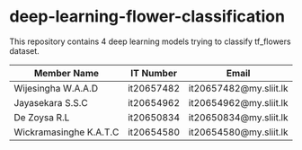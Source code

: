 # deep-learning-flower-classification
This repository contains 4 deep learning models trying to classify tf_flowers dataset.


<table>
    <thead>
        <tr>
            <th>Member Name</th>
            <th>IT Number</th>
            <th>Email</th>
        </tr>
    </thead>
    <tbody>
        <tr>
            <td>Wijesingha W.A.A.D</td>
            <td>it20657482</td>
            <td>it20657482@my.sliit.lk</td>
        </tr>
        <tr>
            <td>Jayasekara S.S.C</td>
            <td>it20654962</td>
            <td>it20654962@my.sliit.lk</td>
        </tr>
        <tr>
            <td>De Zoysa R.L</td>
            <td>it20650834</td>
            <td>it20650834@my.sliit.lk</td>
        </tr>
        <tr>
            <td>Wickramasinghe K.A.T.C</td>
            <td>it20654580</td>
            <td>it20654580@my.sliit.lk</td>
        </tr>
    </tbody>
</table>

